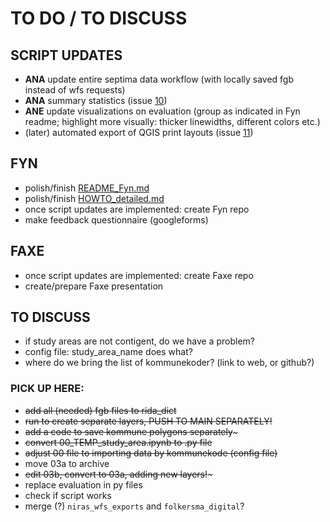 # TO DO / TO DISCUSS

## SCRIPT UPDATES
* **ANA** update entire septima data workflow (with locally saved fgb instead of wfs requests)
* **ANA** summary statistics (issue [10](https://github.com/anastassiavybornova/knudepunkter/issues/9))
* **ANE** update visualizations on evaluation (group as indicated in Fyn readme; highlight more visually: thicker linewidths, different colors etc.)
* (later) automated export of QGIS print layouts (issue [11](https://github.com/anastassiavybornova/knudepunkter/issues/11))

## FYN
* polish/finish [README_Fyn.md](/docs/README_Fyn.md)
* polish/finish [HOWTO_detailed.md](/docs/HOWTO_detailed.md)
* once script updates are implemented: create Fyn repo
* make feedback questionnaire (googleforms)

## FAXE 
* once script updates are implemented: create Faxe repo
* create/prepare Faxe presentation

## TO DISCUSS
* if study areas are not contigent, do we have a problem?
* config file: study_area_name does what?
* where do we bring the list of kommunekoder? (link to web, or github?)

### PICK UP HERE:

* ~~add all (needed) fgb files to rida_dict~~
* ~~run to create separate layers, PUSH TO MAIN SEPARATELY!~~
* ~~add a code to save kommune polygons separately~~~
* ~~convert 00_TEMP_study_area.ipynb to .py file~~
* ~~adjust 00 file to importing data by kommunekode (config file)~~
* move 03a to archive
* ~~edit 03b, convert to 03a, adding new layers!~~~
* replace evaluation in py files
* check if script works
* merge (?) `niras_wfs_exports` and `folkersma_digital`? 